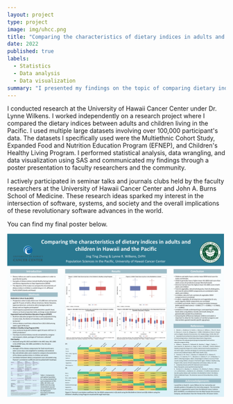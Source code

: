 ```yaml
---
layout: project
type: project
image: img/uhcc.png
title: "Comparing the characteristics of dietary indices in adults and children in Hawaii and the Pacific"
date: 2022
published: true
labels:
  - Statistics
  - Data analysis
  - Data visualization
summary: "I presented my findings on the topic of comparing dietary indicies among adults and children in the Pacific."
---
```


I conducted research at the University of Hawaii Cancer Center under Dr. Lynne Wilkens. I worked independently on a research project where I compared the dietary indices between adults and children living in the Pacific. I used multiple large datasets involving over 100,000 participant's data. The datasets I specifically used were the Multiethnic Cohort Study, Expanded Food and Nutrition Education Program (EFNEP), and Children's Healthy Living Program. I  performed statistical analysis, data wrangling, and data visualization using SAS and communicated my findings through a poster presentation to faculty researchers and the community. 

I actively participated in seminar talks and journals clubs held by the faculty researchers at the University of Hawaii Cancer Center and John A. Burns School of Medicine. These research ideas sparked my interest in the intersection of software, systems, and society and the overall implications of these revolutionary software advances in the world.

You can find my final poster below.

<div class="text-center p-4">
  <img width="500px" src="../img/uhcc-poster.png" class="img-thumbnail" >
  
</div>
